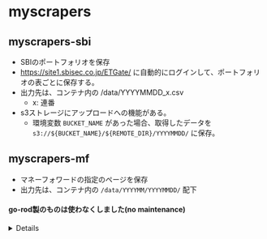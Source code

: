 # myscrapers

## myscrapers-sbi
- SBIのポートフォリオを保存
- https://site1.sbisec.co.jp/ETGate/ に自動的にログインして、ポートフォリオの表ごとに保存する。
- 出力先は、コンテナ内の /data/YYYYMMDD_x.csv
    - x: 連番
- s3ストレージにアップロードへの機能がある。
    - 環境変数 `BUCKET_NAME` があった場合、取得したデータを `s3://${BUCKET_NAME}/${REMOTE_DIR}/YYYYMMDD/` に保存。

## myscrapers-mf
- マネーフォワードの指定のページを保存
- 出力先は、コンテナ内の `/data/YYYYMM/YYYYMMDD/` 配下

#### go-rod製のものは使わなくしました(no maintenance)

<details>

## myscrapers download sbi
- SBIのポートフォリオを保存
- https://site1.sbisec.co.jp/ETGate/ に自動的にログインして、ポートフォリオの表ごとに保存する。
- 出力先は、コンテナ内の /data/YYYYMMDD_x.csv
    - x: 連番
    - outputDir オプションがあった場合は、${outputDir}/YYYYMMDD_x.csv
- s3ストレージにアップロードへの機能がある。
    - 環境変数 `BUCKET_NAME` があった場合、取得したデータを `s3://${BUCKET_NAME}/${REMOTE_DIR}/YYYYMMDD/` に保存。

## myscrapers download moneyforward

### output CSV
例：
```
計算対象,日付,内容,金額（円）,保有金融機関,大項目,中項目,メモ,振替,削除
,07/16(火),ローソン,-291,三井住友カード,食費,食料品,,,
,07/16(火),GITHUB,-158,JCBカード,通信費,情報サービス,,,
,07/10(水),マクドナルド,-600,三井住友カード,食費,外食,,,
```

### 出力先
- コンテナ内デフォルト: `/data/YYYYMM/YYYYMMDD/cf.csv`, `--lastmonth` 付与時は、`/data/YYYYMM/YYYYMMDD/cf_lastmonth.csv` も出力。

## Quick start (binary)

```
docker run --rm -p 7327:7327 ghcr.io/go-rod/rod:v0.116.2
```

```
user=<your id> \
pass=<your pass> \
outputDir="." \
wsAddr="localhost:7327"
build/bin/myscrapers download moneyforward
```

</details>
